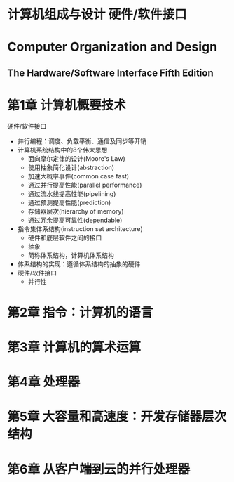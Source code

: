 # 计算机组成与设计 硬件/软件接口
# Computer Organization and Design 
## The Hardware/Software Interface Fifth Edition



# 第1章 计算机概要技术
硬件/软件接口

- 并行编程：调度、负载平衡、通信及同步等开销
- 计算机系统结构中的8个伟大思想
    - 面向摩尔定律的设计(Moore's Law)
    - 使用抽象简化设计(abstraction)
    - 加速大概率事件(common case fast)
    - 通过并行提高性能(parallel performance)
    - 通过流水线提高性能(pipelining)
    - 通过预测提高性能(prediction)
    - 存储器层次(hierarchy of memory)
    - 通过冗余提高可靠性(dependable)
- 指令集体系结构(instruction set architecture)
    - 硬件和底层软件之间的接口
    - 抽象
    - 简称体系结构，计算机体系结构
- 体系结构的实现：遵循体系结构的抽象的硬件
- 硬件/软件接口
    - 并行性
# 第2章 指令：计算机的语言

# 第3章 计算机的算术运算

# 第4章 处理器

# 第5章 大容量和高速度：开发存储器层次结构

# 第6章 从客户端到云的并行处理器
